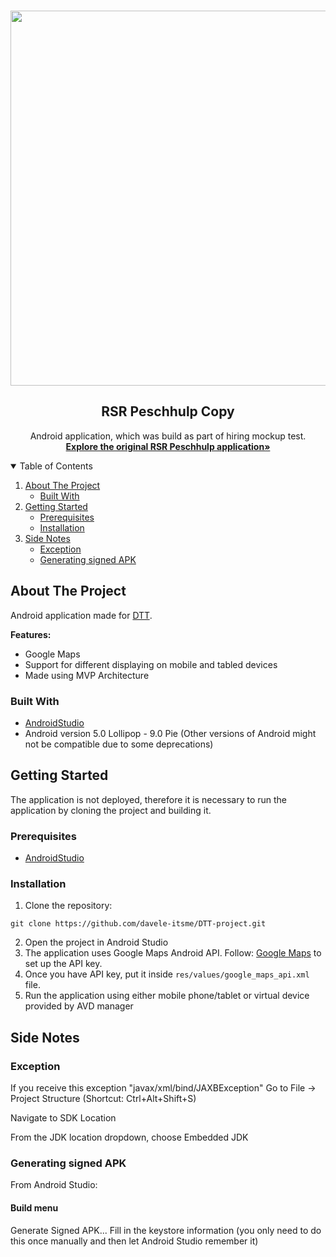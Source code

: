 <!-- INTRODUCTION -->
<br />
<p align="center">
    <img src="https://user-images.githubusercontent.com/42817904/116996726-28124280-acdc-11eb-8ba5-e536b1b6f859.jpg"  height="600">
  <h2 align="center">RSR Peschhulp Copy</h2>
  <p align="center">
    Android application, which was build as part of hiring mockup test.
    <br />
    <a href="https://play.google.com/store/apps/details?id=com.rsr.android"><strong>Explore the original RSR Peschhulp application»</strong></a>
    <br />
  </p>
</p>

<!-- TABLE OF CONTENTS -->
<details open="open">
  <summary>Table of Contents</summary>
  <ol>
    <li>
      <a href="#about-the-project">About The Project</a>
      <ul>
        <li><a href="#built-with">Built With</a></li>
      </ul>
    </li>
    <li>
      <a href="#getting-started">Getting Started</a>
      <ul>
        <li><a href="#prerequisites">Prerequisites</a></li>
        <li><a href="#installation">Installation</a></li>
      </ul>
    </li>
        <li>
      <a href="#side-notes">Side Notes</a>
      <ul>
        <li><a href="#exception">Exception</a></li>
        <li><a href="#Generating-signed-APK">Generating signed APK</a></li>
      </ul>
    </li>
  </ol>
</details>

<!-- ABOUT THE PROJECT -->
## About The Project

Android application made for [DTT](https://www.d-tt.nl/).

<strong>Features:</strong>
* Google Maps
* Support for different displaying on mobile and tabled devices
* Made using MVP Architecture

### Built With

* [AndroidStudio](https://developer.android.com/studio)
* Android version 5.0 Lollipop - 9.0 Pie
(Other versions of Android might not be compatible due to some deprecations)

<!-- GETTING STARTED -->
## Getting Started

The application is not deployed, therefore it is necessary to run the application by cloning the project and building it.

### Prerequisites

* [AndroidStudio](https://developer.android.com/studio)

### Installation

1. Clone the repository:
```
git clone https://github.com/davele-itsme/DTT-project.git
```
2. Open the project in Android Studio
3. The application uses Google Maps Android API. Follow: [Google Maps](https://developers.google.com/maps/documentation/android-sdk/start) to set up the API key.
4. Once you have API key, put it inside  `res/values/google_maps_api.xml` file.
5. Run the application using either mobile phone/tablet or virtual device provided by AVD manager

<!-- SIDE NOTES -->
## Side Notes

### Exception

If you receive this exception "javax/xml/bind/JAXBException"
Go to File -> Project Structure (Shortcut: Ctrl+Alt+Shift+S)

Navigate to SDK Location

From the JDK location dropdown, choose Embedded JDK

### Generating signed APK
From Android Studio:

#### Build menu
Generate Signed APK...
Fill in the keystore information (you only need to do this once manually and then let Android Studio remember it)


